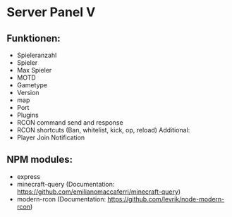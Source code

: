 # Server Panel V
## Funktionen:
 - Spieleranzahl
 - Spieler
 - Max Spieler
 - MOTD
 - Gametype
 - Version
 - map
 - Port
 - Plugins
 - RCON command send and response
 - RCON shortcuts (Ban, whitelist, kick, op, reload)
 Additional:
 - Player Join Notification
## NPM modules:
 - express
 - minecraft-query (Documentation: https://github.com/emilianomaccaferri/minecraft-query)
 - modern-rcon (Documentation: https://github.com/levrik/node-modern-rcon)